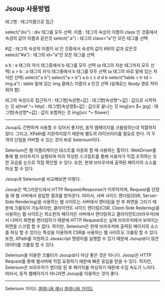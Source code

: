 








## Jsoup 사용방법
태그명 : 태그이름으로 접근
	
select("div") : div 태그를 모두 선택
.이름 : 태그의 속성의 이름이 class 인 것중에서 속성의 값이 이름과 같은것
select(".a") : 태그의 class="a"인 모든 태그를 선택

#값 : 태그의 속성의 이름이 id 인 것중에서 속성의 값이 #뒤의 값과 같은것
select("#a") : 태그의 id="a"인 모든 태그를 선택

a b : a 태그의 자식 태그중에서 b 태그를 모두 선택 (a 태그의 자손 태그까지 모두 선택)
a > b : a 태그의 자식 태그중에서 b 태그를 모두 선택 (a 태그의 바로 밑에 있는 자식만 선택)
select("a b")
select("a > b")
			a
		b		c
	c	d		d	b
select("table > tr td > img.a") : table 밑에 있는 img 클래스 이름이 a 인것 선택 (실제로는 tbody 경로 적어줘야 함)

태그의 속성으로 접근하기
: 태그명[속성명=값]
: 태그명[속성명^=값] : 값으로 시작하는 것
	a[href ^= http]
: 태그명[속성명$=값] : 값으로 끝나는 것
	img[src $= jpg]
: 태그명[속성명*=값] : 값이 포함하는 것
	img[src *= flower]

---------------------------------


 Jsoup도 간편하게 사용할 수 있어서 좋지만, 동적 웹페이지를 크롤링하는데 적합하지 않다. 그리고, XPath를 지원하지않기 때문에 별도의 라이브러리를 필요로 한다. 이 두 개의 단점을 커버할 수 있는 것이 바로 Selenium이다.

 Selenium은 웹 어플리케이션 테스트를 자동화 할 때 사용하는 툴이다. WebDriver를 통해 웹 브라우저가 실행되며 미리 작성된 스크립트를 통해 사용자가 직접 조작하는 듯한 모습을 눈으로 직접 확인할 수 있다. 또한, 현재 브라우저에 출력된 페이지의 소스를 파싱 할 수 있다.

 Jsoup과 Selenium을 비교해보면 이렇다.

 Jsoup은 백그라운드에서 HTTP Request/Response가 이루어지며, Request를 던졌을 때 웹 서버에서 응답한 결과를 받아온다. 따라서, 서버 사이드 랜더링(SSR, Server-Side Rendering)을 사용하는 웹 사이트는 서버에서 랜더링을 한 후 화면을 그리기 때문에 크롤링이 가능하지만, 클라이언트 사이드 랜더링(CSR, Client-Side Redering)을 사용하는 웹 사이트는 최소한의 페이지만 서버에서 랜더링하고 클라이언트(브라우저)에서 나머지 화면을 랜더링하기 때문에 HTTP Request로는 실제 브라우저에서 보여지는 화면을 스크랩 할 수 없다. 하지만, Selenium은 현재 브라우저에 출력된 페이지의 소스를 파싱 할 수 있다는 특성을 이용하여 CSR을 사용하는 웹 사이트도 크롤링 할 수 있다. 또한, XPath를 지원하고 Javascript 명령어를 실행할 수 있기 때문에 Jsoup보다 많은 데이터를 크롤링 할 수 있다.

 Selenium을 이용한 크롤러가 Jsoup보다 마냥 좋은 것은 아니다. Jsoup은 HTTP Request를 통해 웹서버에 직접 요청하기 때문에 빠른 응답을 받을 수 있다. 하지만, Selenium은 브라우저가 랜더링 된 후 페이지를 파싱하기 때문에 수집 속도가 느리다. 따라서, 동적 웹페이지가 아니라면 Jsoup을 이용하는 것이 좋다.



---------------------------------------

Selenium 가이드
[셀레니움 예시](https://velog.io/@joyoo1221/%EC%9E%90%EB%B0%94-%EC%85%80%EB%A0%88%EB%8B%88%EC%9B%80selenium%EC%9C%BC%EB%A1%9C-%ED%81%AC%EB%A1%A4%EB%A7%81%ED%95%98%EA%B8%B0-1)
[셀레니움 가이드](https://www.selenium.dev/documentation/webdriver/elements/finders/)

